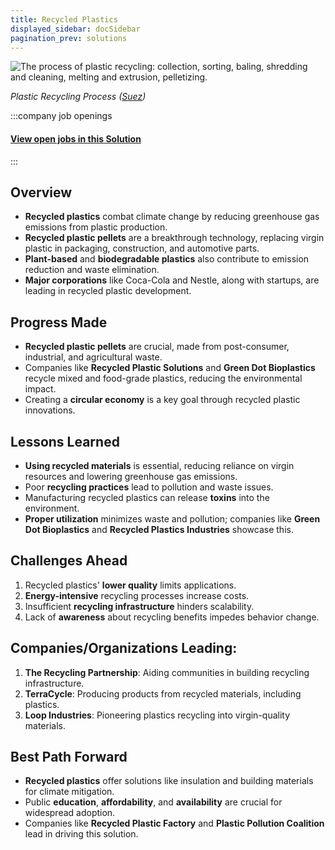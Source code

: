 ```yaml
---
title: Recycled Plastics
displayed_sidebar: docSidebar
pagination_prev: solutions
---
```

![The process of plastic recycling: collection, sorting, baling, shredding and cleaning, melting and extrusion, pelletizing.](/../static/img/recycled-plastics.png)

*Plastic Recycling Process ([Suez](https://www.suez.co.uk/en-gb/our-offering/communities-and-individuals/education-tools-and-resources/what-happens-to-waste/recycling/plastic))*


:::company job openings
  #### [View open jobs in this Solution](https://climatebase.org/jobs?l=&q=&drawdown_solutions=Recycled+Plastics)
:::

## Overview

- **Recycled plastics** combat climate change by reducing greenhouse gas emissions from plastic production.
- **Recycled plastic pellets** are a breakthrough technology, replacing virgin plastic in packaging, construction, and automotive parts.
- **Plant-based** and **biodegradable plastics** also contribute to emission reduction and waste elimination.
- **Major corporations** like Coca-Cola and Nestle, along with startups, are leading in recycled plastic development.

## Progress Made

- **Recycled plastic pellets** are crucial, made from post-consumer, industrial, and agricultural waste.
- Companies like **Recycled Plastic Solutions** and **Green Dot Bioplastics** recycle mixed and food-grade plastics, reducing the environmental impact.
- Creating a **circular economy** is a key goal through recycled plastic innovations.

## Lessons Learned

- **Using recycled materials** is essential, reducing reliance on virgin resources and lowering greenhouse gas emissions.
- Poor **recycling practices** lead to pollution and waste issues.
- Manufacturing recycled plastics can release **toxins** into the environment.
- **Proper utilization** minimizes waste and pollution; companies like **Green Dot Bioplastics** and **Recycled Plastics Industries** showcase this.

## Challenges Ahead

1. Recycled plastics' **lower quality** limits applications.
2. **Energy-intensive** recycling processes increase costs.
3. Insufficient **recycling infrastructure** hinders scalability.
4. Lack of **awareness** about recycling benefits impedes behavior change.

## Companies/Organizations Leading:

1. **The Recycling Partnership**: Aiding communities in building recycling infrastructure.
2. **TerraCycle**: Producing products from recycled materials, including plastics.
3. **Loop Industries**: Pioneering plastics recycling into virgin-quality materials.

## Best Path Forward

- **Recycled plastics** offer solutions like insulation and building materials for climate mitigation.
- Public **education**, **affordability**, and **availability** are crucial for widespread adoption.
- Companies like **Recycled Plastic Factory** and **Plastic Pollution Coalition** lead in driving this solution.